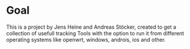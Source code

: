 
<html>
<body>
  <h1>Goal</h1>
  <p>This is a project by Jens Heine and Andreas Stöcker, created to get a collection of usefull tracking Tools with the option to run it from different operating systems like openwrt, windows, androis, ios and other. </p>
</body>

</html>
